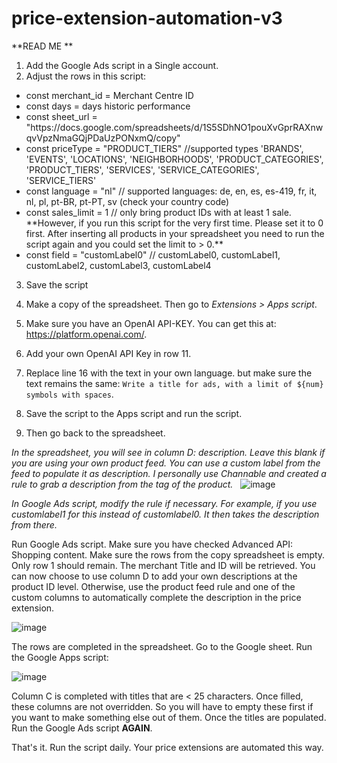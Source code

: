 # price-extension-automation-v3

**READ ME
**
1. Add the Google Ads script in a Single account.
2. Adjust the rows in this script:
&nbsp;
<ul>
<li>const merchant_id = Merchant Centre ID</li>
<li>const days = days historic performance</li>
<li>const sheet_url = "https://docs.google.com/spreadsheets/d/1S5SDhNO1pouXvGprRAXnwqvVpzNmaGQjPDaUzPONxmQ/copy"</li>
<li>const priceType = "PRODUCT_TIERS" //supported types 'BRANDS', 'EVENTS', 'LOCATIONS', 'NEIGHBORHOODS', 'PRODUCT_CATEGORIES', 'PRODUCT_TIERS', 'SERVICES', 'SERVICE_CATEGORIES', 'SERVICE_TIERS'</li>
<li>const language = "nl" // supported languages: de, en, es, es-419, fr, it, nl, pl, pt-BR, pt-PT, sv (check your country code)</li>
<li>const sales_limit = 1 // only bring product IDs with at least 1 sale. **However, if you run this script for the very first time. Please set it to 0 first. After inserting all products in your spreadsheet you need to run the script again and you could set the limit to > 0.**</li>
<li>const field = "customLabel0" // customLabel0, customLabel1, customLabel2, customLabel3, customLabel4</li>
</ul>

3. Save the script

4. Make a copy of the spreadsheet. Then go to _Extensions > Apps script_.
5. Make sure you have an OpenAI API-KEY. You can get this at: https://platform.openai.com/.
6. Add your own OpenAI API Key in row 11.
7. Replace line 16 with the text in your own language. but make sure the text remains the same: `Write a title for ads, with a limit of ${num} symbols with spaces`.
8. Save the script to the Apps script and run the script.
9. Then go back to the spreadsheet.

_In the spreadsheet, you will see in column D: description. Leave this blank if you are using your own product feed. You can use a custom label from the feed to populate it as description.
I personally use Channable and created a rule to grab a description from the tag of the product._
&nbsp;
![image](https://github.com/JermayaL/price-extension-automation-v3/assets/83117295/d4a1ee2d-c3b6-48f7-a2f4-5c286acc36bd)

_In Google Ads script, modify the rule if necessary. For example, if you use customlabel1 for this instead of customlabel0. It then takes the description from there._

Run Google Ads script. Make sure you have checked Advanced API: Shopping content.
Make sure the rows from the copy spreadsheet is empty. Only row 1 should remain. The merchant Title and ID will be retrieved.
You can now choose to use column D to add your own descriptions at the product ID level.
Otherwise, use the product feed rule and one of the custom columns to automatically complete the description in the price extension.

![image](https://github.com/JermayaL/price-extension-automation-v3/assets/83117295/b5db165d-e455-45ec-a3c7-0cc6b16f8cba)

The rows are completed in the spreadsheet. Go to the Google sheet. Run the Google Apps script:

![image](https://github.com/JermayaL/price-extension-automation-v3/assets/83117295/18f29284-fdbd-49ad-a6ee-07cc58944ab9)

Column C is completed with titles that are < 25 characters. Once filled, these columns are not overridden. So you will have to empty these first if you want to make something else out of them.
Once the titles are populated. Run the Google Ads script **AGAIN**.

That's it. Run the script daily. Your price extensions are automated this way. 
